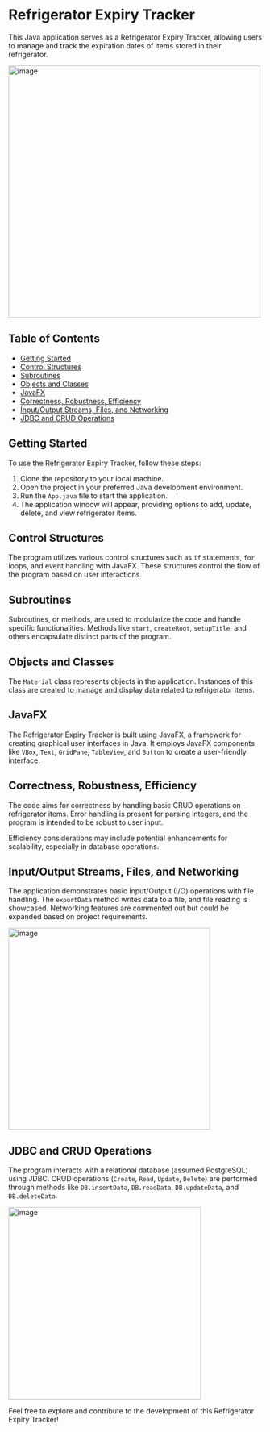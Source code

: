 # Refrigerator Expiry Tracker

This Java application serves as a Refrigerator Expiry Tracker, allowing users to manage and track the expiration dates of items stored in their refrigerator.

<img src="https://github.com/PoomThammasorn/Java_with_JDBC/assets/111583306/56614439-8930-4ef1-a176-9b9410f8b306" alt="image" width="500"/>

## Table of Contents

- [Getting Started](#getting-started)
- [Control Structures](#control-structures)
- [Subroutines](#subroutines)
- [Objects and Classes](#objects-and-classes)
- [JavaFX](#javafx)
- [Correctness, Robustness, Efficiency](#correctness-robustness-efficiency)
- [Input/Output Streams, Files, and Networking](#inputoutput-streams-files-and-networking)
- [JDBC and CRUD Operations](#jdbc-and-crud-operations)

## Getting Started

To use the Refrigerator Expiry Tracker, follow these steps:

1. Clone the repository to your local machine.
2. Open the project in your preferred Java development environment.
3. Run the `App.java` file to start the application.
4. The application window will appear, providing options to add, update, delete, and view refrigerator items.

## Control Structures

The program utilizes various control structures such as `if` statements, `for` loops, and event handling with JavaFX. These structures control the flow of the program based on user interactions.

## Subroutines

Subroutines, or methods, are used to modularize the code and handle specific functionalities. Methods like `start`, `createRoot`, `setupTitle`, and others encapsulate distinct parts of the program.

## Objects and Classes

The `Material` class represents objects in the application. Instances of this class are created to manage and display data related to refrigerator items.

## JavaFX

The Refrigerator Expiry Tracker is built using JavaFX, a framework for creating graphical user interfaces in Java. It employs JavaFX components like `VBox`, `Text`, `GridPane`, `TableView`, and `Button` to create a user-friendly interface.

## Correctness, Robustness, Efficiency

The code aims for correctness by handling basic CRUD operations on refrigerator items. Error handling is present for parsing integers, and the program is intended to be robust to user input.

Efficiency considerations may include potential enhancements for scalability, especially in database operations.

## Input/Output Streams, Files, and Networking

The application demonstrates basic Input/Output (I/O) operations with file handling. The `exportData` method writes data to a file, and file reading is showcased. Networking features are commented out but could be expanded based on project requirements.

<img src="https://github.com/PoomThammasorn/Java_with_JDBC/assets/111583306/fab726a5-cdd1-4de4-a29d-a2b8c2a2653c" alt="image" width="400"/>


## JDBC and CRUD Operations

The program interacts with a relational database (assumed PostgreSQL) using JDBC. CRUD operations (`Create`, `Read`, `Update`, `Delete`) are performed through methods like `DB.insertData`, `DB.readData`, `DB.updateData`, and `DB.deleteData`.

<img width="382" alt="image" src="https://github.com/PoomThammasorn/Java_with_JDBC/assets/111583306/efb80a88-0e34-45d0-8818-a019f2ed7981">



Feel free to explore and contribute to the development of this Refrigerator Expiry Tracker!
